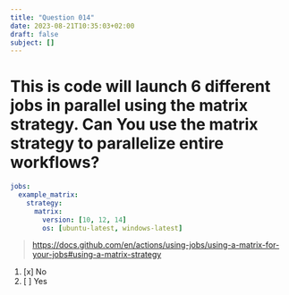 ```yaml
---
title: "Question 014"
date: 2023-08-21T10:35:03+02:00
draft: false
subject: []
---
```


# This is code will launch 6 different jobs in parallel using the matrix strategy. Can You use the matrix strategy to parallelize entire workflows?

```yaml
jobs:
  example_matrix:
    strategy:
      matrix:
        version: [10, 12, 14]
        os: [ubuntu-latest, windows-latest]
```
> https://docs.github.com/en/actions/using-jobs/using-a-matrix-for-your-jobs#using-a-matrix-strategy
1. [x] No
1. [ ] Yes
